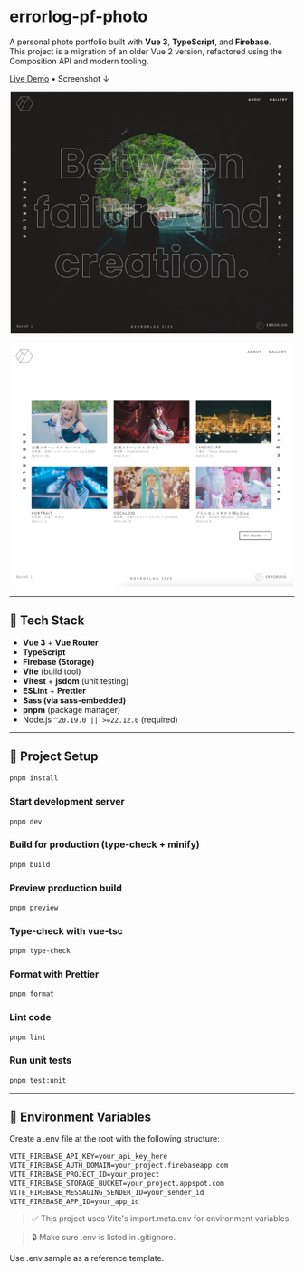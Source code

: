 # errorlog-pf-photo

A personal photo portfolio built with **Vue 3**, **TypeScript**, and **Firebase**.  
This project is a migration of an older Vue 2 version, refactored using the Composition API and modern tooling.

[Live Demo](https://errorlog-dw.web.app/) • Screenshot ↓

<p align="center">
  <img src="./docs/images/preview1.jpg" alt="Home screenshot" width="500">
</p>
<p align="center">
  <img src="./docs/images/preview2.jpg" alt="Home screenshot" width="500">
</p>

---

## 🔧 Tech Stack

- **Vue 3** + **Vue Router**
- **TypeScript**
- **Firebase (Storage)**
- **Vite** (build tool)
- **Vitest** + **jsdom** (unit testing)
- **ESLint** + **Prettier**
- **Sass (via sass-embedded)**
- **pnpm** (package manager)
- Node.js `^20.19.0 || >=22.12.0` (required)

---

## 🚀 Project Setup

```sh
pnpm install
```

### Start development server

```sh
pnpm dev
```

### Build for production (type-check + minify)

```sh
pnpm build
```

### Preview production build

```sh
pnpm preview
```

### Type-check with vue-tsc

```sh
pnpm type-check
```

### Format with Prettier

```sh
pnpm format
```

### Lint code

```sh
pnpm lint
```

### Run unit tests

```sh
pnpm test:unit
```

---

## 🔐 Environment Variables

Create a .env file at the root with the following structure:

```
VITE_FIREBASE_API_KEY=your_api_key_here
VITE_FIREBASE_AUTH_DOMAIN=your_project.firebaseapp.com
VITE_FIREBASE_PROJECT_ID=your_project
VITE_FIREBASE_STORAGE_BUCKET=your_project.appspot.com
VITE_FIREBASE_MESSAGING_SENDER_ID=your_sender_id
VITE_FIREBASE_APP_ID=your_app_id
```

> ✅ This project uses Vite's import.meta.env for environment variables.

> 🔒 Make sure .env is listed in .gitignore.

Use .env.sample as a reference template.

